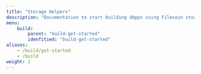 ```yaml
---
title: "Storage Helpers"
description: "Documentation to start building dApps using Filecoin storage helpers."
menu:
    build:
        parent: "build-get-started"
        idenfitied: "build-get-started"
aliases:
    - /build/get-started
    - /build
weight: 2
---
```

